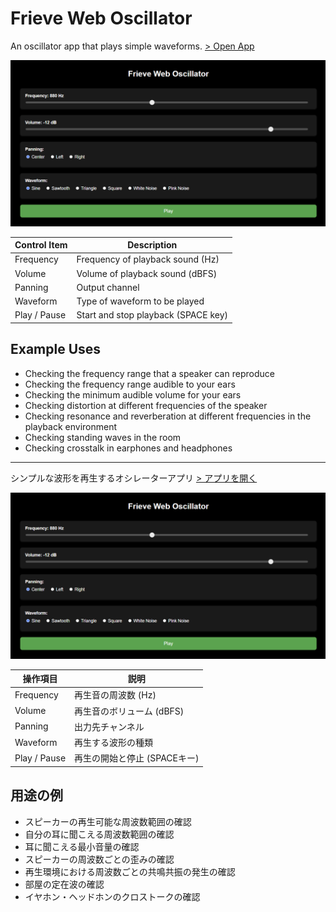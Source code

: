 # Frieve Web Oscillator

An oscillator app that plays simple waveforms.  [> Open App](https://frieve-a.github.io/sound_toolbox/oscillator/oscillator.html)

![Screenshot](oscillator.png)

| Control Item | Description                         |
|--------------|-------------------------------------|
| Frequency    | Frequency of playback sound (Hz)    |
| Volume       | Volume of playback sound (dBFS)     |
| Panning      | Output channel                      |
| Waveform     | Type of waveform to be played       |
| Play / Pause | Start and stop playback (SPACE key) |

## Example Uses

- Checking the frequency range that a speaker can reproduce
- Checking the frequency range audible to your ears
- Checking the minimum audible volume for your ears
- Checking distortion at different frequencies of the speaker
- Checking resonance and reverberation at different frequencies in the playback environment
- Checking standing waves in the room
- Checking crosstalk in earphones and headphones

---

シンプルな波形を再生するオシレーターアプリ [> アプリを開く](https://frieve-a.github.io/sound_toolbox/oscillator/oscillator.html)

![Screenshot](oscillator.png)

| 操作項目     | 説明                        |
|--------------|-----------------------------|
| Frequency    | 再生音の周波数 (Hz)         |
| Volume       | 再生音のボリューム (dBFS)   |
| Panning      | 出力先チャンネル            |
| Waveform     | 再生する波形の種類          |
| Play / Pause | 再生の開始と停止 (SPACEキー)|

## 用途の例

- スピーカーの再生可能な周波数範囲の確認
- 自分の耳に聞こえる周波数範囲の確認
- 耳に聞こえる最小音量の確認
- スピーカーの周波数ごとの歪みの確認
- 再生環境における周波数ごとの共鳴共振の発生の確認
- 部屋の定在波の確認
- イヤホン・ヘッドホンのクロストークの確認
